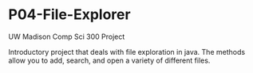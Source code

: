 # P04-File-Explorer
UW Madison Comp Sci 300 Project

Introductory project that deals with file exploration in java. The methods allow you to add, search, and open a variety of different files.
